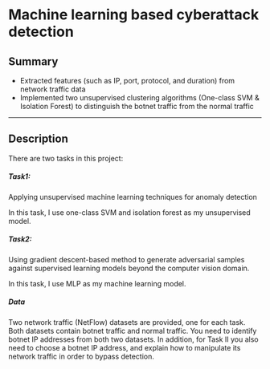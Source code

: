# Machine learning based cyberattack detection
## Summary
* Extracted features (such as IP, port, protocol, and duration) from network traffic data
* Implemented two unsupervised clustering algorithms (One-class SVM & Isolation Forest) to distinguish the botnet traffic from the normal traffic

---

## Description
There are two tasks in this project:

##### Task1:

Applying unsupervised machine learning techniques for anomaly detection

In this task, I use one-class SVM and isolation forest as my unsupervised model.

##### Task2:

Using gradient descent-based method to generate adversarial samples against supervised learning models beyond the computer vision domain. 

In this task, I use MLP as my machine learning model.

##### Data

Two network traffic (NetFlow) datasets are provided, one for each task. Both datasets contain botnet traffic and normal traffic. You need to identify botnet IP addresses from both two datasets. In addition, for Task II you also need to choose a botnet IP address, and explain how to manipulate its network traffic in order to bypass detection.









